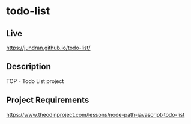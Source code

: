 # todo-list

## Live
https://jundran.github.io/todo-list/

## Description
TOP - Todo List project  

## Project Requirements
https://www.theodinproject.com/lessons/node-path-javascript-todo-list
